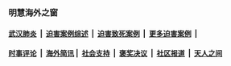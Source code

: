 
### 明慧海外之窗

####  [武汉肺炎](indexes/365.md?t=01061600) &nbsp;|&nbsp;  [迫害案例综述](indexes/328.md?t=01061600) &nbsp;|&nbsp; [迫害致死案例](indexes/277.md?t=01061600)  &nbsp;|&nbsp; [更多迫害案例](indexes/81.md?t=01061600)  &nbsp;|&nbsp; 
####  [时事评论](indexes/251.md?t=01061600) &nbsp;|&nbsp; [海外简讯](indexes/245.md?t=01061600)&nbsp;|&nbsp;  [社会支持](indexes/140.md?t=01061600) &nbsp;|&nbsp; [褒奖决议](indexes/282.md?t=01061600) &nbsp;|&nbsp; [社区报道](indexes/91.md?t=01061600)  &nbsp;|&nbsp; [天人之间](indexes/78.md?t=01061600) 

